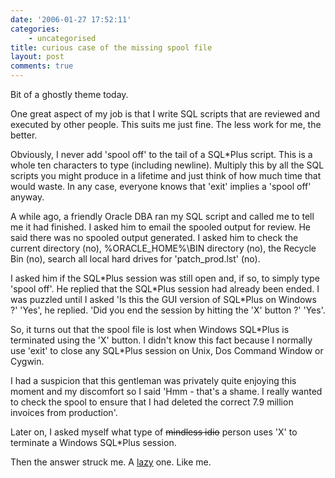 ```yaml
---
date: '2006-01-27 17:52:11'
categories:
    - uncategorised
title: curious case of the missing spool file
layout: post
comments: true
---
```

Bit of a ghostly theme today.

One great aspect of my job is that I write SQL scripts that are reviewed
and executed by other people. This suits me just fine. The less work for
me, the better.

Obviously, I never add 'spool off' to the tail of a SQL\*Plus script.
This is a whole ten characters to type (including newline). Multiply
this by all the SQL scripts you might produce in a lifetime and just
think of how much time that would waste. In any case, everyone knows
that 'exit' implies a 'spool off' anyway.

A while ago, a friendly Oracle DBA ran my SQL script and called me to
tell me it had finished. I asked him to email the spooled output for
review. He said there was no spooled output generated. I asked him to
check the current directory (no), %ORACLE\_HOME%\\BIN directory (no),
the Recycle Bin (no), search all local hard drives for 'patch\_prod.lst'
(no).

I asked him if the SQL\*Plus session was still open and, if so, to
simply type 'spool off'. He replied that the SQL\*Plus session had
already been ended. I was puzzled until I asked 'Is this the GUI version
of SQL\*Plus on Windows ?' 'Yes', he replied. 'Did you end the session
by hitting the 'X' button ?' 'Yes'.

So, it turns out that the spool file is lost when Windows SQL\*Plus is
terminated using the 'X' button. I didn't know this fact because I
normally use 'exit' to close any SQL\*Plus session on Unix, Dos Command
Window or Cygwin.

I had a suspicion that this gentleman was privately quite enjoying this
moment and my discomfort so I said 'Hmm - that's a shame. I really
wanted to check the spool to ensure that I had deleted the correct 7.9
million invoices from production'.

Later on, I asked myself what type of ~~mindless idio~~ person uses 'X'
to terminate a Windows SQL\*Plus session.

Then the answer struck me. A
[lazy](http://www.nbrightside.com/blog/2006/01/27/unix-for-lazy-people/)
one. Like me.

